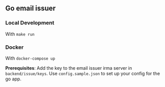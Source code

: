 ## Go email issuer

### Local Development

With `make run`

### Docker

With `docker-compose up`

**Prerequisites**: Add the key to the email issuer irma server in
`backend/issue/keys`. Use `config.sample.json` to set up your config for the go
app.
